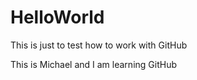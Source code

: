 # HelloWorld
This is just to test how to work with GitHub

This is Michael and I am learning GitHub
